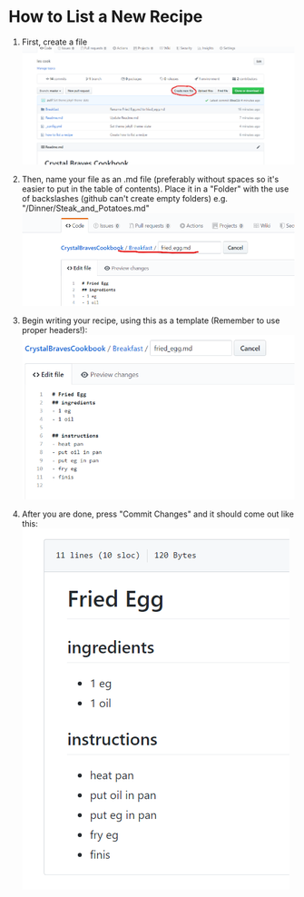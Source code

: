 # How to List a New Recipe

1. First, create a file ![Create a File](/howtolistanewrecipe/1.png)

2. Then, name your file as an .md file (preferably without spaces so it's easier to put in the table of contents). Place it in a "Folder" with the use of backslashes (github can't create empty folders) e.g. "/Dinner/Steak_and_Potatoes.md" ![Name a File](/howtolistanewrecipe/2.png) 

3. Begin writing your recipe, using this as a template (Remember to use proper headers!): ![Recipe Template](/howtolistanewrecipe/3.png) 

4. After you are done, press "Commit Changes" and it should come out like this: ![Finished Recipe](/howtolistanewrecipe/4.png)
